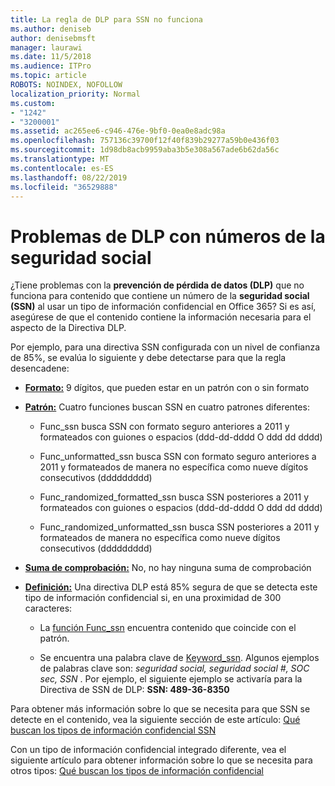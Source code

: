 ```yaml
---
title: La regla de DLP para SSN no funciona
ms.author: deniseb
author: denisebmsft
manager: laurawi
ms.date: 11/5/2018
ms.audience: ITPro
ms.topic: article
ROBOTS: NOINDEX, NOFOLLOW
localization_priority: Normal
ms.custom:
- "1242"
- "3200001"
ms.assetid: ac265ee6-c946-476e-9bf0-0ea0e8adc98a
ms.openlocfilehash: 757136c39700f12f40f839b29277a59b0e436f03
ms.sourcegitcommit: 1d98db8acb9959aba3b5e308a567ade6b62da56c
ms.translationtype: MT
ms.contentlocale: es-ES
ms.lasthandoff: 08/22/2019
ms.locfileid: "36529888"
---
```

# <a name="dlp-issues-with-social-security-numbers"></a>Problemas de DLP con números de la seguridad social

¿Tiene problemas con la **prevención de pérdida de datos (DLP)** que no funciona para contenido que contiene un número de la **seguridad social (SSN)** al usar un tipo de información confidencial en Office 365? Si es así, asegúrese de que el contenido contiene la información necesaria para el aspecto de la Directiva DLP. 
  
Por ejemplo, para una directiva SSN configurada con un nivel de confianza de 85%, se evalúa lo siguiente y debe detectarse para que la regla desencadene:
  
- **[Formato:](https://docs.microsoft.com/office365/securitycompliance/what-the-sensitive-information-types-look-for#format-80)** 9 dígitos, que pueden estar en un patrón con o sin formato

- **[Patrón:](https://msconnect.microsoft.com/https:/docs.microsoft.com/office365/securitycompliance/what-the-sensitive-information-types-look-for#pattern-80)** Cuatro funciones buscan SSN en cuatro patrones diferentes:

  - Func_ssn busca SSN con formato seguro anteriores a 2011 y formateados con guiones o espacios (ddd-dd-dddd O ddd dd dddd)

  - Func_unformatted_ssn busca SSN con formato seguro anteriores a 2011 y formateados de manera no específica como nueve dígitos consecutivos (ddddddddd)

  - Func_randomized_formatted_ssn busca SSN posteriores a 2011 y formateados con guiones o espacios (ddd-dd-dddd O ddd dd dddd)

  - Func_randomized_unformatted_ssn busca SSN posteriores a 2011 y formateados de manera no específica como nueve dígitos consecutivos (ddddddddd)

- **[Suma de comprobación:](https://docs.microsoft.com/office365/securitycompliance/what-the-sensitive-information-types-look-for#checksum-79)** No, no hay ninguna suma de comprobación

- **[Definición:](https://docs.microsoft.com/office365/securitycompliance/what-the-sensitive-information-types-look-for#definition-80)** Una directiva DLP está 85% segura de que se detecta este tipo de información confidencial si, en una proximidad de 300 caracteres:

  - La [función Func_ssn](https://docs.microsoft.com/office365/securitycompliance/what-the-sensitive-information-types-look-for#pattern-80) encuentra contenido que coincide con el patrón.

  - Se encuentra una palabra clave de [Keyword_ssn](https://docs.microsoft.com/office365/securitycompliance/what-the-sensitive-information-types-look-for#keyword_ssn). Algunos ejemplos de palabras clave son: *seguridad social, seguridad social #, SOC sec, SSN* . Por ejemplo, el siguiente ejemplo se activaría para la Directiva de SSN de DLP: **SSN: 489-36-8350**
  
Para obtener más información sobre lo que se necesita para que SSN se detecte en el contenido, vea la siguiente sección de este artículo: [Qué buscan los tipos de información confidencial SSN](https://docs.microsoft.com/office365/securitycompliance/what-the-sensitive-information-types-look-for#us-social-security-number-ssn)
  
Con un tipo de información confidencial integrado diferente, vea el siguiente artículo para obtener información sobre lo que se necesita para otros tipos: [Qué buscan los tipos de información confidencial](https://docs.microsoft.com/office365/securitycompliance/what-the-sensitive-information-types-look-for)
  